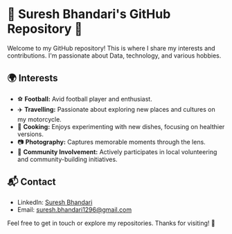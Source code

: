 # 🚀 Suresh Bhandari's GitHub Repository 🌟

Welcome to my GitHub repository! This is where I share my interests and contributions. I'm passionate about Data, technology, and various hobbies.

## 🌍 Interests

- ⚽ **Football:** Avid football player and enthusiast.
- ✈️ **Travelling:** Passionate about exploring new places and cultures on my motorcycle.
- 🍳 **Cooking:** Enjoys experimenting with new dishes, focusing on healthier versions.
- 📷 **Photography:** Captures memorable moments through the lens.
- 🤝 **Community Involvement:** Actively participates in local volunteering and community-building initiatives.

## 📬 Contact

- LinkedIn: [Suresh Bhandari](https://www.linkedin.com/in/suresh-bhandari/)
- Email: suresh.bhandari1296@gmail.com

Feel free to get in touch or explore my repositories. Thanks for visiting! 🙌
